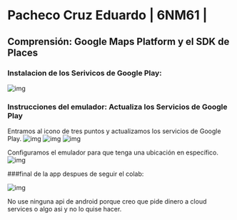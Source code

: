 # Pacheco Cruz Eduardo | 6NM61 |

## Comprensión: Google Maps Platform y el SDK de Places

### Instalacion de los Serivicos de Google Play:

![img](./capturas/1.png)

### Instrucciones del emulador: Actualiza los Servicios de Google Play

Entramos al icono de tres puntos y actualizamos los servicios de Google Play.
![img](./capturas/2.png)
![img](./capturas/3.png)
![img](./capturas/4.png)

Configuramos el emulador para que tenga una ubicación en específico.
![img](./capturas/5.png)

###final de la app despues de seguir el colab:

![img](./capturas/6.png)

No use ninguna api de android porque creo que pide dinero a cloud services o algo asi y no lo quise hacer.
